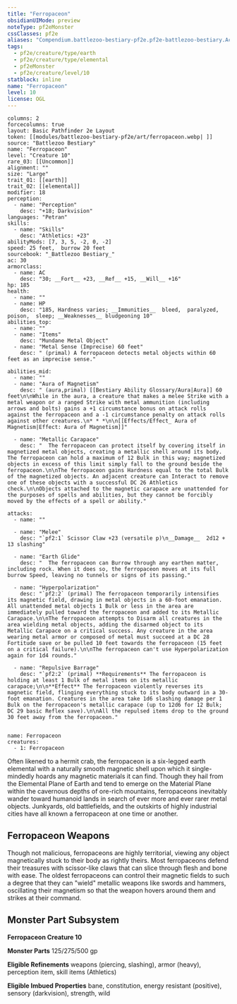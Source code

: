 ```yaml
---
title: "Ferropaceon"
obsidianUIMode: preview
noteType: pf2eMonster
cssClasses: pf2e
aliases: "Compendium.battlezoo-bestiary-pf2e.pf2e-battlezoo-bestiary.Actor.dV4uu53H7Dbehotb" 
tags:
  - pf2e/creature/type/earth
  - pf2e/creature/type/elemental
  - pf2eMonster
  - pf2e/creature/level/10
statblock: inline
name: "Ferropaceon"
level: 10
license: OGL
---
```


```statblock
columns: 2
forcecolumns: true
layout: Basic Pathfinder 2e Layout
token: [[modules/battlezoo-bestiary-pf2e/art/ferropaceon.webp| ]]
source: "Battlezoo Bestiary"
name: "Ferropaceon"
level: "Creature 10"
rare_03: [[Uncommon]]
alignment: ""
size: "Large"
trait_01: [[earth]]
trait_02: [[elemental]]
modifier: 18
perception:
  - name: "Perception"
    desc: "+18; Darkvision"
languages: "Petran"
skills:
  - name: "Skills"
    desc: "Athletics: +23"
abilityMods: [7, 3, 5, -2, 0, -2]
speed: 25 feet,  burrow 20 feet
sourcebook: "_Battlezoo Bestiary_"
ac: 30
armorclass:
  - name: AC
    desc: "30; __Fort__ +23, __Ref__ +15, __Will__ +16"
hp: 185
health:
  - name: ""
  - name: HP
    desc: "185, Hardness varies; __Immunities__  bleed,  paralyzed,  poison,  sleep; __Weaknesses__ bludgeoning 10"
abilities_top:
  - name: ""
  - name: "Items"
    desc: "Mundane Metal Object"
  - name: "Metal Sense (Imprecise) 60 feet"
    desc: " (primal) A ferropaceon detects metal objects within 60 feet as an imprecise sense."

abilities_mid:
  - name: ""
  - name: "Aura of Magnetism"
    desc: " (aura,primal) [[Bestiary Ability Glossary/Aura|Aura]] 60 feet\n\nWhile in the aura, a creature that makes a melee Strike with a metal weapon or a ranged Strike with metal ammunition (including arrows and bolts) gains a +1 circumstance bonus on attack rolls against the ferropaceon and a -1 circumstance penalty on attack rolls against other creatures.\n* * *\n\n[[Effects/Effect_ Aura of Magnetism|Effect: Aura of Magnetism]]"

  - name: "Metallic Carapace"
    desc: "  The ferropaceon can protect itself by covering itself in magnetized metal objects, creating a metallic shell around its body. The ferropaceon can hold a maximum of 12 Bulk in this way; magnetized objects in excess of this limit simply fall to the ground beside the ferropaceon.\n\nThe ferropaceon gains Hardness equal to the total Bulk of the magnetized objects. An adjacent creature can Interact to remove one of these objects with a successful DC 26 Athletics check.\n\nObjects attached to the magnetic carapace are unattended for the purposes of spells and abilities, but they cannot be forcibly moved by the effects of a spell or ability."

attacks:
  - name: ""

  - name: "Melee"
    desc: "`pf2:1` Scissor Claw +23 (versatile p)\n__Damage__  2d12 + 13 slashing"

  - name: "Earth Glide"
    desc: "  The ferropaceon can Burrow through any earthen matter, including rock. When it does so, the ferropaceon moves at its full burrow Speed, leaving no tunnels or signs of its passing."

  - name: "Hyperpolarization"
    desc: "`pf2:2` (primal) The ferropaceon temporarily intensifies its magnetic field, drawing in metal objects in a 60-foot emanation. All unattended metal objects 1 Bulk or less in the area are immediately pulled toward the ferropaceon and added to its Metallic Carapace.\n\nThe ferropaceon attempts to Disarm all creatures in the area wielding metal objects, adding the disarmed object to its Metallic Carapace on a critical success. Any creature in the area wearing metal armor or composed of metal must succeed at a DC 28 Fortitude save or be pulled 10 feet towards the ferropaceon (15 feet on a critical failure).\n\nThe ferropaceon can't use Hyperpolarization again for 1d4 rounds."

  - name: "Repulsive Barrage"
    desc: "`pf2:2` (primal) **Requirements** The ferropaceon is holding at least 1 Bulk of metal items on its metallic carapace;\n\n**Effect** The ferropaceon violently reverses its magnetic field, flinging everything stuck to its body outward in a 30-foot emanation. Creatures in the area take 1d6 slashing damage per 1 Bulk on the ferropaceon's metallic carapace (up to 12d6 for 12 Bulk; DC 29 basic Reflex save).\n\nAll the repulsed items drop to the ground 30 feet away from the ferropaceon."
 
```

```encounter-table
name: Ferropaceon
creatures:
  - 1: Ferropaceon
```



Often likened to a hermit crab, the ferropaceon is a six-legged earth elemental with a naturally smooth magnetic shell upon which it single-mindedly hoards any magnetic materials it can find. Though they hail from the Elemental Plane of Earth and tend to emerge on the Material Plane within the cavernous depths of ore-rich mountains, ferropaceons inevitably wander toward humanoid lands in search of ever more and ever rarer metal objects. Junkyards, old battlefields, and the outskirts of highly industrial cities have all known a ferropaceon at one time or another.

## Ferropaceon Weapons

Though not malicious, ferropaceons are highly territorial, viewing any object magnetically stuck to their body as rightly theirs. Most ferropaceons defend their treasures with scissor-like claws that can slice through flesh and bone with ease. The oldest ferropaceons can control their magnetic fields to such a degree that they can "wield" metallic weapons like swords and hammers, oscillating their magnetism so that the weapon hovers around them and strikes at their command.

## Monster Part Subsystem

**Ferropaceon Creature 10**

**Monster Parts** 125/275/500 gp

**Eligible Refinements** weapons (piercing, slashing), armor (heavy), perception item, skill items (Athletics)

**Eligible Imbued Properties** bane, constitution, energy resistant (positive), sensory (darkvision), strength, wild
